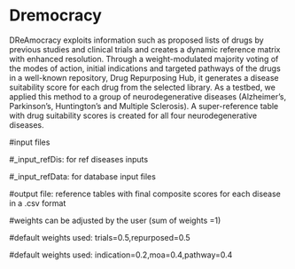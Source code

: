 # Dremocracy
DReAmocracy exploits information such as proposed lists of drugs by previous studies and clinical trials and creates a dynamic reference matrix with enhanced resolution. Through a weight-modulated majority voting of the modes of action, initial indications and targeted pathways of the drugs in a well-known repository, Drug Repurposing Hub, it generates  a disease suitability score for each drug from the selected library. As a testbed, we applied this method to a group of neurodegenerative diseases (Alzheimer’s, Parkinson’s, Huntington’s and Multiple Sclerosis). A super-reference table with drug suitability scores is created for all four neurodegenerative diseases.

#input files

#_input_refDis: for ref diseases inputs

#_input_refData: for database input files

#output file:
reference tables with final composite scores for each disease in a .csv format

#weights can be adjusted by the user (sum of weights =1)

#default weights used: trials=0.5,repurposed=0.5

#default weights used: indication=0.2,moa=0.4,pathway=0.4

